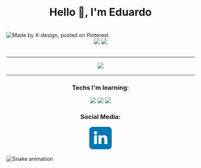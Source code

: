 <h1 align="center">Hello 👋, I'm Eduardo</h1>
<br/>

<div align="inline">
  <img alt="Made by X-design, posted on Pinterest" src="https://user-images.githubusercontent.com/54647722/172732931-6c1ddfb0-d146-492b-b523-680f3ea408c7.gif">
</div>
<div align="center" style="display: inline_block">
  <img height="100em" src="https://github-readme-stats.vercel.app/api?username=eduardosucupira&show_icons=true&theme=tokyonight&include_all_commits=true&count_private=true">
  <img height="100em" src="https://github-readme-stats.vercel.app/api/top-langs/?username=eduardosucupira&layout=compact&theme=tokyonight&langs_count=7">
</div>

<br/>

<hr/>
<div align="center">
   <img height="180em" width:"50%" src="https://github-readme-streak-stats.herokuapp.com/?user=eduardosucupira&theme=tokyonight">
</div>
<hr/>
<div style="display: inline_block" align="center">
  <h3>Techs I'm learning:</h3>
   <img src="https://img.shields.io/badge/HTML5-E34F26?style=for-the-badge&logo=html5&logoColor=white">
   <img src="https://img.shields.io/badge/CSS3-1572B6?style=for-the-badge&logo=css3&logoColor=white">
   <img src="https://img.shields.io/badge/JavaScript-F7DF1E?style=for-the-badge&logo=javascript&logoColor=black">
</div>

<div style="display: inline_block;" align="center">
  <h3>Social Media:</h3>
  <a href="#">
    <img height="60em" src="https://github.com/edent/SuperTinyIcons/blob/master/images/svg/linkedin.svg">
  </a>
</div>

  
  ![Snake animation](https://github.com/eduardosucupira/eduardosucupira/blob/output/github-contribution-grid-snake.svg)
